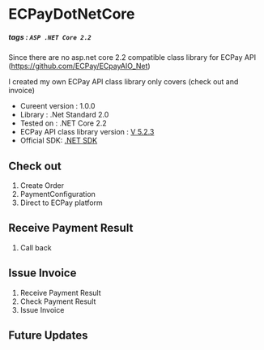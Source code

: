 # ECPayDotNetCore

##### tags : `ASP .NET Core 2.2`

Since there are no asp.net core 2.2 compatible class library for ECPay API (https://github.com/ECPay/ECpayAIO_Net)

I created my own ECPay API class library only covers (check out and invoice)

* Cureent version : 1.0.0
* Library : .Net Standard 2.0
* Tested on : .NET Core 2.2
* ECPay API class library version : [V 5.2.3][doc]
* Official SDK: [.NET SDK](https://github.com/ECPay/ECpayAIO_Net)

## Check out

1. Create Order
2. PaymentConfiguration
3. Direct to ECPay platform

## Receive Payment Result

1. Call back


## Issue Invoice

1. Receive Payment Result
2. Check Payment Result
3. Issue Invoice


## Future Updates

[doc]:https://www.ecpay.com.tw/Content/files/ecpay_011.pdf
